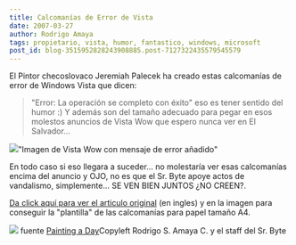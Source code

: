```yaml
---
title: Calcomanías de Error de Vista
date: 2007-03-27
author: Rodrigo Amaya
tags: propietario, vista, humor, fantastico, windows, microsoft
post_id: blog-3515952828243908885.post-7127322435579545579
---
```


El Pintor checoslovaco Jeremiah Palecek ha creado estas calcomanías de error de Windows Vista que dicen:
> "Error: La operación se completo con
> éxito"
eso es tener sentido del humor :) Y además son del tamaño adecuado para pegar en esos molestos anuncios de Vista Wow que espero nunca ver en El Salvador...

[![](http://bp3.blogger.com/_ayvorITawE4/RglNx57huUI/AAAAAAAAAOY/2Nk6fdeuAUA/s400/vistasticker.jpg)](http://bp3.blogger.com/_ayvorITawE4/RglNx57huUI/AAAAAAAAAOY/2Nk6fdeuAUA/s1600-h/vistasticker.jpg)"Imagen de Vista Wow con mensaje de error añadido"

En todo caso si eso llegara a suceder... no molestaría ver esas calcomanías encima del anuncio y OJO, no es que el Sr. Byte apoye actos de vandalismo, simplemente... SE VEN BIEN JUNTOS ¿NO CREEN?.

[Da click aquí para ver el articulo original](http://jeremiahpalecek.blogspot.com/2007/03/windows-vista-is-here-wow-im-so-excited.html) (en ingles) y en la imagen para conseguir la "plantilla" de las calcomanías para papel tamaño A4.

[![](http://bp3.blogger.com/_ayvorITawE4/RglQw57huVI/AAAAAAAAAOg/j7I0m-PXFRE/s400/windows_vista_multiple.jpg)](http://bp3.blogger.com/_ayvorITawE4/RglQw57huVI/AAAAAAAAAOg/j7I0m-PXFRE/s1600-h/windows_vista_multiple.jpg) fuente [Painting a Day](http://jeremiahpalecek.blogspot.com/)Copyleft Rodrigo S. Amaya C. y el staff del Sr. Byte